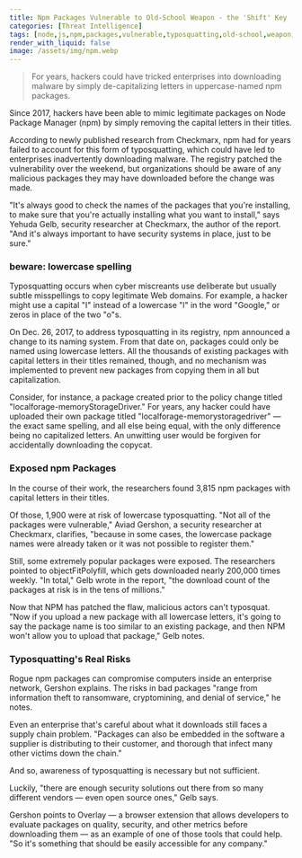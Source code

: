```yaml
---
title: Npm Packages Vulnerable to Old-School Weapon - the 'Shift' Key
categories: [Threat Intelligence]
tags: [node,js,npm,packages,vulnerable,typosquatting,old-school,weapon,shift,key]
render_with_liquid: false
image: /assets/img/npm.webp
---
```


> For years, hackers could have tricked enterprises into downloading malware by simply de-capitalizing letters in uppercase-named npm packages.

Since 2017, hackers have been able to mimic legitimate packages on Node Package Manager (npm) by simply removing the capital letters in their titles.

According to newly published research from Checkmarx, npm had for years failed to account for this form of typosquatting, which could have led to enterprises inadvertently downloading malware. The registry patched the vulnerability over the weekend, but organizations should be aware of any malicious packages they may have downloaded before the change was made.

"It's always good to check the names of the packages that you're installing, to make sure that you're actually installing what you want to install," says Yehuda Gelb, security researcher at Checkmarx, the author of the report. "And it's always important to have security systems in place, just to be sure."

### beware: lowercase spelling

Typosquatting occurs when cyber miscreants use deliberate but usually subtle misspellings to copy legitimate Web domains. For example, a hacker might use a capital "I" instead of a lowercase "l" in the word "Google," or zeros in place of the two "o"s.

On Dec. 26, 2017, to address typosquatting in its registry, npm announced a change to its naming system. From that date on, packages could only be named using lowercase letters. All the thousands of existing packages with capital letters in their titles remained, though, and no mechanism was implemented to prevent new packages from copying them in all but capitalization.

Consider, for instance, a package created prior to the policy change titled "localforage-memoryStorageDriver." For years, any hacker could have uploaded their own package titled "localforage-memorystoragedriver" — the exact same spelling, and all else being equal, with the only difference being no capitalized letters. An unwitting user would be forgiven for accidentally downloading the copycat.

### Exposed npm Packages

In the course of their work, the researchers found 3,815 npm packages with capital letters in their titles.

Of those, 1,900 were at risk of lowercase typosquatting. "Not all of the packages were vulnerable," Aviad Gershon, a security researcher at Checkmarx, clarifies, "because in some cases, the lowercase package names were already taken or it was not possible to register them."

Still, some extremely popular packages were exposed. The researchers pointed to objectFitPolyfill, which gets downloaded nearly 200,000 times weekly. "In total," Gelb wrote in the report, "the download count of the packages at risk is in the tens of millions."

Now that NPM has patched the flaw, malicious actors can't typosquat. "Now if you upload a new package with all lowercase letters, it's going to say the package name is too similar to an existing package, and then NPM won't allow you to upload that package," Gelb notes.

### Typosquatting's Real Risks

Rogue npm packages can compromise computers inside an enterprise network, Gershon explains. The risks in bad packages "range from information theft to ransomware, cryptomining, and denial of service," he notes.

Even an enterprise that's careful about what it downloads still faces a supply chain problem. "Packages can also be embedded in the software a supplier is distributing to their customer, and thorough that infect many other victims down the chain."

And so, awareness of typosquatting is necessary but not sufficient.

Luckily, "there are enough security solutions out there from so many different vendors — even open source ones," Gelb says.

Gershon points to Overlay — a browser extension that allows developers to evaluate packages on quality, security, and other metrics before downloading them — as an example of one of those tools that could help. "So it's something that should be easily accessible for any company."